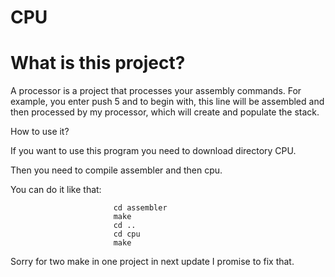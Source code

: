 # CPU

# What is this project?

A processor is a project that processes your assembly commands. For example, you enter push 5 and to begin with, this line will be assembled and then processed by my processor, which will create and populate the stack.

How to use it?

If you want to use this program you need to download directory CPU.

Then you need to compile assembler and then cpu. 

You can do it like that: 
                          
                           cd assembler
                           make
                           cd ..
                           cd cpu   
                           make
Sorry for two make in one project in next update I promise to fix that.
